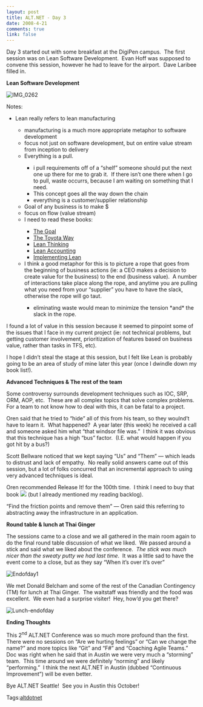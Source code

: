 ```yaml
--- 
layout: post
title: ALT.NET - Day 3
date: 2008-4-21
comments: true
link: false
---
```

<p>Day 3 started out with some breakfast at the DigiPen campus.&nbsp; The first session was on Lean Software Development.&nbsp; Evan Hoff was supposed to convene this session, however he had to leave for the airport.&nbsp; Dave Laribee filled in.</p><p><strong>Lean Software Development</strong></p><p><img src="/images/IMG_0262_small_.jpg" alt="IMG_0262"  border="0"  /></p><p>Notes:</p><ul><li>Lean really refers to lean manufacturing</li><ul><li>manufacturing is a much more appropriate metaphor to software development</li><li>focus not just on software development, but on entire value stream from inception to delivery</li><li>Everything is a pull.</li><ul><li>i pull requirements off of a &ldquo;shelf&rdquo; someone should put the next one up there for me to grab it.&nbsp; If there isn&rsquo;t one there when I go to pull, waste occurrs, because I am waiting on something that I need.&nbsp; </li><li>This concept goes all the way down the chain</li><li>everything is a customer/supplier relationship</li></ul><li>Goal of any business is to make $</li><li>focus on flow (value stream)</li><li>I need to read these books:</li><ul><li><a href="http://www.amazon.com/Goal-Process-Ongoing-Improvement/dp/0884271781/ref=pd_bbs_sr_2?ie=UTF8&amp;s=books&amp;qid=1208834345&amp;sr=1-2" target="_blank">The Goal</a></li><li><a href="http://www.amazon.com/Toyota-Way-Jeffrey-Liker/dp/0071392319/ref=pd_bbs_sr_1?ie=UTF8&amp;s=books&amp;qid=1208834307&amp;sr=1-1" target="_blank">The Toyota Way</a></li><li><a href="http://www.amazon.com/Lean-Thinking-Banish-Create-Corporation/dp/0684810352" target="_blank">Lean Thinking</a></li><li><a href="http://www.amazon.com/Practical-Lean-Accounting-Measuring-Enterpise/dp/1563272431/ref=pd_bbs_sr_2?ie=UTF8&amp;s=books&amp;qid=1208834364&amp;sr=1-2" target="_blank">Lean Accounting</a></li><li><a href="http://www.amazon.com/Implementing-Lean-Software-Development-Addison-Wesley/dp/0321437381" target="_blank">Implementing Lean</a></li></ul><li>I think a good metaphor for this is&nbsp;to picture a rope that goes from the beginning of business actions (ie: a CEO makes a decision to create value for the business) to the end (business value).&nbsp; A number of interactions take place along the rope, and anytime you are pulling what you need from your &ldquo;supplier&rdquo; you have to have the slack, otherwise the rope will go taut.</li><ul><li>eliminating waste would mean to minimize the tension *and* the slack in the rope.</li></ul></ul></ul><p>I found a lot of value in this session because it seemed to pinpoint some of the issues that I face in my current project (ie: not technical problems, but getting customer involvement, prioritization of features based on business value, rather than tasks in TFS, etc).</p><p>I hope I didn&rsquo;t steal the stage at this session, but I felt like Lean is probably going to be an area of study of mine later this year (once I dwindle down my book list!).</p><p><strong>Advanced Techniques &amp; The rest of the team</strong></p><p>Some controversy surrounds development techniques such as IOC, SRP, ORM, AOP, etc.&nbsp; These are all complex topics that solve complex problems.&nbsp; For a team to not know how to deal with this, it can be fatal to a project.</p><p>Oren said that he tried to &ldquo;hide&rdquo; all of this from his team, so they woulnd&rsquo;t have to learn it.&nbsp; What happened?&nbsp; A year later (this week) he received a call and someone asked him what &ldquo;that windsor file was.&rdquo;&nbsp; I think it was obvious that this technique has a high &ldquo;bus&rdquo; factor.&nbsp; (I.E. what would happen if you got hit by a bus?)</p><p>Scott Bellware noticed that we kept saying &ldquo;Us&rdquo;&nbsp;and &ldquo;Them&rdquo; &mdash; which leads to distrust and lack of empathy.&nbsp; No really solid answers came out of this session, but a lot of folks concurred that an incremental approach to using very advanced techniques is ideal.</p><p>Oren recommended Release It! for the 100th time.&nbsp; I think I need to buy that book <img src="/images/smile1___________________________________.gif"   />&nbsp;(but I already mentioned my reading backlog).</p><p>&ldquo;Find the friction points and remove them&rdquo; &mdash; Oren said this referring to abstracting away the infrastructure in an application.</p><p><strong>Round table &amp; lunch at Thai Ginger</strong></p><p>The sessions came to a close and we all gathered in the main room again to do the final round table discussion of what we liked.&nbsp; We passed around a stick and said what we liked about the conference.&nbsp; <em>The stick was much nicer than the sweaty putty we had last time</em>.&nbsp; It was a little sad to have the event come to a close, but as they say &ldquo;When it&rsquo;s over it&rsquo;s over&rdquo;</p><p><img src="/images/endofday1_.jpg" alt="Endofday1"  border="0"  /></p><p>We met Donald Belcham and some of the rest of the Canadian Contingency (TM) for lunch at Thai Ginger.&nbsp; The waitstaff was friendly and the food was excellent.&nbsp; We even had a surprise visiter!&nbsp; Hey, how&rsquo;d you get there?</p><p><img src="/images/lunch_2Dendofday_.jpg" alt="Lunch-endofday"  border="0"  /></p><p><strong>Ending Thoughts</strong></p><p>This 2<sup>nd</sup> ALT.NET Conference was so much more profound than the first.&nbsp; There were no sessions on &ldquo;Are we hurting feelings&rdquo; or &ldquo;Can we change the name?&rdquo; and more topics like &ldquo;Git&rdquo; and &ldquo;F#&rdquo; and &ldquo;Coaching Agile Teams.&rdquo;&nbsp; Doc was right when he said that in Austin we were very much a &ldquo;storming&rdquo; team.&nbsp; This time around we were definitely &ldquo;norming&rdquo; and likely &ldquo;performing.&rdquo;&nbsp; I think the next ALT.NET in&nbsp;Austin (dubbed &ldquo;Continuous Improvement&rdquo;) will be even better.</p><p>Bye ALT.NET Seattle!&nbsp; See you in Austin this October!</p><div class="bjtags">Tags:<a rel="tag" href="http://technorati.com/tag/altdotnet">altdotnet</a></div>
